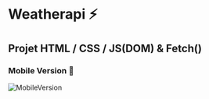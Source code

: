 # Weatherapi ⚡️

## Projet HTML / CSS / JS(DOM) & Fetch()

### Mobile Version 📲

![MobileVersion](https://github.com/naodevtech/weatherapi/blob/master/assets/images/mockup.png)

